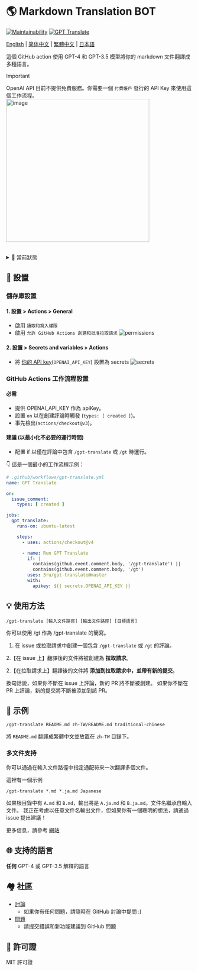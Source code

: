 # 🌎 Markdown Translation BOT
[![Maintainability](https://api.codeclimate.com/v1/badges/a13ea4f37913ba6ba570/maintainability)](https://codeclimate.com/github/3ru/gpt-translate/maintainability)
[![GPT Translate](https://github.com/3ru/gpt-translate/actions/workflows/gpt-translate.yml/badge.svg)](https://github.com/3ru/gpt-translate/actions/workflows/gpt-translate.yml)

[English](/README.md) |
[简体中文](/README/README.zh-CN.md) |
[繁體中文](/README/README.zh-TW.md) |
[日本語](/README.ja.md)

這個 GitHub action 使用 GPT-4 和 GPT-3.5 模型將你的 markdown 文件翻譯成多種語言。

> [!Important]  
> OpenAI API 目前不提供免費服務。你需要一個 `付費帳戶` 發行的 API Key 來使用這個工作流程。  
> <img width="387" alt="image" src="https://github.com/3ru/gpt-translate/assets/69892552/8c803edb-85ef-41ee-a4be-be52b3a30eba">

<br/>

<details><summary>🧐 當前狀態</summary>
<p>

- 這個 action 目前僅支持翻譯 **markdown(`.md`)、markdown-jsx(`.mdx`)、json(`.json`) 文件**。

- 這個命令只能由具有 **寫入權限** 的個人執行。

這些限制防止了非信任方濫用 API。

</p>
</details> 

## 🔧 設置

### 儲存庫設置

#### 1. 設置 > Actions > General

- 啟用 `讀取和寫入權限`
- 啟用 `允許 GitHub Actions 創建和批准拉取請求`
  ![permissions](https://user-images.githubusercontent.com/69892552/228692074-d8d009a8-9272-4023-97b1-3cbc637d5d84.jpg)

#### 2. 設置 > Secrets and variables > Actions

- 將 [你的 API key](https://platform.openai.com/account/api-keys)(`OPENAI_API_KEY`) 設置為 secrets
  ![secrets](https://user-images.githubusercontent.com/69892552/228692421-22d7db33-4e32-4f28-b166-45b4d3ce2b11.jpg)


### GitHub Actions 工作流程設置

#### 必需
- 提供 OPENAI_API_KEY 作為 apiKey。
- 設置 `on` 以在創建評論時觸發 (`types: [ created ]`)。
- 事先檢出(`actions/checkout@v3`)。

#### 建議 (以最小化不必要的運行時間)
- 配置 if 以僅在評論中包含 `/gpt-translate` 或 `/gt` 時運行。

👇 這是一個最小的工作流程示例：
```yaml
# .github/workflows/gpt-translate.yml
name: GPT Translate

on:
  issue_comment:
    types: [ created ]

jobs:
  gpt_translate:
    runs-on: ubuntu-latest

    steps:
      - uses: actions/checkout@v4

      - name: Run GPT Translate
        if: |
          contains(github.event.comment.body, '/gpt-translate') || 
          contains(github.event.comment.body, '/gt')
        uses: 3ru/gpt-translate@master
        with:
          apikey: ${{ secrets.OPENAI_API_KEY }}
```


## 💡 使用方法

```
/gpt-translate [輸入文件路徑] [輸出文件路徑] [目標語言] 
```
你可以使用 /gt 作為 /gpt-translate 的簡寫。

1. 在 issue 或拉取請求中創建一個包含 `/gpt-translate` 或 `/gt` 的評論。

2.【在 issue 上】翻譯後的文件將被創建為 **拉取請求**。

2.【在拉取請求上】翻譯後的文件將 **添加到拉取請求中，並帶有新的提交**。

換句話說，如果你不斷在 issue 上評論，新的 PR 將不斷被創建。
如果你不斷在 PR 上評論，新的提交將不斷被添加到該 PR。

## 📝 示例
```
/gpt-translate README.md zh-TW/README.md traditional-chinese
```
將 `README.md` 翻譯成繁體中文並放置在 `zh-TW` 目錄下。

### 多文件支持

你可以通過在輸入文件路徑中指定通配符來一次翻譯多個文件。

這裡有一個示例
```
/gpt-translate *.md *.ja.md Japanese
```
如果根目錄中有 `A.md` 和 `B.md`，輸出將是 `A.ja.md` 和 `B.ja.md`。文件名繼承自輸入文件。
我正在考慮以任意文件名輸出文件，但如果你有一個聰明的想法，請通過 issue 提出建議！

更多信息，請參考 [網站](https://g-t.vercel.app/docs/references/path-builder)

## 🌐 支持的語言
**任何** GPT-4 或 GPT-3.5 解釋的語言

## 🏘️ 社區
- [討論](https://github.com/3ru/gpt-translate/discussions)
  - 如果你有任何問題，請隨時在 GitHub 討論中提問 :)
- [問題](https://github.com/3ru/gpt-translate/issues)
  - 請提交錯誤和新功能建議到 GitHub 問題

## 📃 許可證
MIT 許可證
